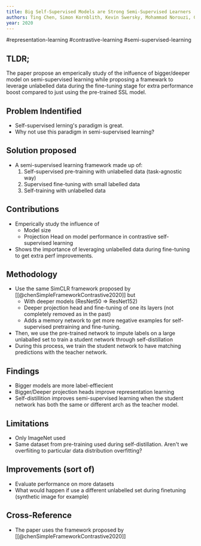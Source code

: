 ```yaml
---
title: Big Self-Supervised Models are Strong Semi-Supervised Learners
authors: Ting Chen, Simon Kornblith, Kevin Swersky, Mohammad Norouzi, Geoffrey Hinton
year: 2020
---
```


#representation-learning #contrastive-learning  #semi-supervised-learning

## TLDR;
The paper propose an emperically study of the inlfuence of bigger/deeper model on semi-supervised learning while proposing a framewark to leverage unlabelled data during the fine-tuning stage for extra performance boost compared to just using the pre-trained SSL model.

## Problem Indentified
- Self-supervised lerning's paradigm is great.
- Why not use this paradigm in semi-supervised learning?

## Solution proposed 
- A semi-supervised learning framework made up of:
	1. Self-supervised pre-training with unlabelled data (task-agnostic way)
	2. Supervised fine-tuning with small labelled data
	3. Self-training with unlabelled data

## Contributions
- Emperically study the influence of 
	- Model size
	- Projection Head
 on model performance in contrastive self-supervised learning
 - Shows the importance of leveraging unlabelled data during fine-tuning to get extra perf improvements.

## Methodology
- Use the same SimCLR framework proposed by [[@chenSimpleFrameworkContrastive2020]] but
	- With deeper models (ResNet50 => ResNet152)
	- Deeper projection head and fine-tuning of one its layers (not completely removed as in the past)
	- Adds a memory network to get more negative examples
	for self-supervised pretraining and fine-tuning.
- Then, we use the pre-trained network to impute labels on a large unlaballed set to train a student network through self-distillation
- During this process, we train the student network to have matching predictions with the teacher network.

## Findings
- Bigger models are more label-effiecient
- Bigger/Deeper projection heads improve representation learning
- Self-distillition improves semi-supervised learning when the student network has both the same  or different arch as the teacher model.

## Limitations
- Only ImageNet used
- Same dataset from pre-training used during self-distillation. Aren't we overfiiting to particular data distribution overfitting?

## Improvements (sort of)
- Evaluate performance on more datasets
- What would happen if use a different unlabelled set during finetuning (synthetic image for example)

## Cross-Reference
- The paper uses the framework proposed by [[@chenSimpleFrameworkContrastive2020]]

